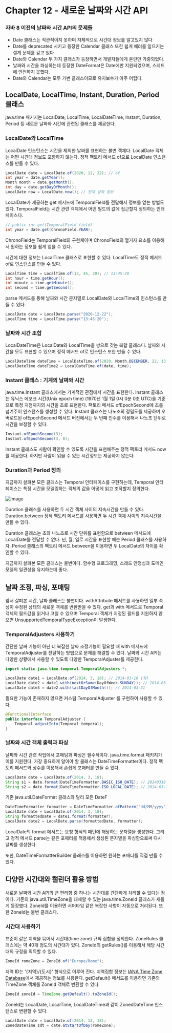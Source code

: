 # Chapter 12 - 새로운 날짜와 시간 API

### 자바 8 이전의 날짜와 시간 API의 문제들

- Date 클래스는 직관적이지 못하며 자체적으로 시간대 정보를 알고있지 않다
- Date를 deprecated 시키고 등장한 Calendar 클래스 또한 쉽게 에러를 일으키는 설계 문제를 갖고 있다
- Date와 Calendar 두 가지 클래스가 등장하면서 개발자들에게 혼란만 가중되었다.
- 날짜와 시간을 파싱하는데 등장한 DateFormat은 Date에만 지원되었으며, 스레드에 안전하지 못했다.
- Date와 Calendar는 모두 가변 클래스이므로 유지보수가 아주 어렵다.

## LocalDate, LocalTime, Instant, Duration, Period 클래스

java.time 패키지는 LocalDate, LocalTime, LocalDateTime, Instant, Duration, Period 등 새로운 날짜와 시간에 관련된 클래스를 제공한다.

### LocalDate와 LocalTime

LocalDate 인스턴스는 시간을 제외한 날짜를 표현하는 불변 객체다. LocalDate 객체는 어떤 시간대 정보도 포함하지 않는다. 정적 팩토리 메서드 of으로 LocalDate 인스턴스를 만들 수 있다.

```java
LocalDate date = LocalDate.of(2020, 12, 22); // of
int year = date.getYear();
Month month = date.getMonth();
int day = date.getDayOfMonth();
LocalDate now = LocalDate.now(); // 현재 날짜 정보
```

LocalDate가 제공하는 get 메서드에 TemporalField를 전달해서 정보를 얻는 방법도 있다. TemporalField는 시간 관련 객체에서 어떤 필드의 값에 접근할지 정의하는 인터페이스다.

```java
// public int get(TemporalField field)
int year = date.get(ChronoField.YEAR);
```

ChronoField는 TemporalField의 구현체이며 ChronoField의 열거자 요소를 이용해서 원하는 정보를 쉽게 얻을 수 있다.

시간에 대한 정보는 LocalTime 클래스로 표현할 수 있다. LocalTime도 정적 메서드 of로 인스턴스를 만들 수 있다.

```java
LocalTime time = LocalTime.of(13, 45, 20); // 13:45:20
int hour = time.getHour();
int minute = time.getMinute();
int second = time.getSecond();
```

parse 메서드를 통해 날짜와 시간 문자열로 LocalDate와 LocalTime의 인스턴스를 만들 수 있다.

```java
LocalDate date = LocalDate.parse("2020-12-22");
LocalTime time = LocalTime.parse("13:45:20");
```

### 날짜와 시간 조합

LocalDateTime은 LocalDate와 LocalTime을 쌍으로 갖는 복합 클래스다. 날짜와 시간을 모두 표현할 수 있으며 정적 메서드 of로 인스턴스 또한 만들 수 있다.

```java
LocalDateTime dateTime = LocalDateTime.of(2020, Month.DECEMBER, 22, 13, 45, 20);
LocalDateTime dateTime2 = LocalDateTime.of(date, time);

```

### Instant 클래스 : 기계의 날짜와 시간

java.time.Instant 클래스에서는 기계적인 관점에서 시간을 표현한다. Instant 클래스는 유닉스 에포크 시간(Unix epoch time) (1970년 1월 1일 0시 0분 0초 UTC)을 기준으로 특정 지점까지의 시간을 초로 표현한다. 팩토리 메서드 ofEpochSecond에 초를 넘겨주어 인스턴스를 생성할 수 있다. Instant 클래스는 나노초의 정밀도를 제공하며 오버로드된 ofEpochSecond 메서드 버전에서는 두 번째 인수를 이용해서 나노초 단위로 시간을 보정할 수 있다.

```java
Instant.ofEpochSecond(3);
Instant.ofEpochSecond(3, 0);
```

Instant 클래스도 사람이 확인할 수 있도록 시간을 표현해주는 정적 팩토리 메서드 now를 제공한다. 하지만 사람이 읽을 수 있는 시간정보는 제공하지 않는다.

### Duration과 Period 정의

지금까지 살펴본 모든 클래스는 Temporal 인터페이스를 구현하는데, Temporal 인터페이스는 특정 시간을 모델링하는 객체의 값을 어떻게 읽고 조작할지 정의한다.

![image](https://img1.daumcdn.net/thumb/R1280x0/?scode=mtistory2&fname=https%3A%2F%2Fblog.kakaocdn.net%2Fdn%2FkW8bo%2FbtqQPzS3Awa%2F0OY54KYyMk1WrKVF5WKMd1%2Fimg.png)

Duration 클래스를 사용하면 두 시간 객체 사이의 지속시간을 만들 수 있다. Duration.between 정적 팩토리 메서드를 사용하면 두 시간 객체 사이의 지속시간을 만들 수 있다.

Duration 클래스는 초와 나노초로 시간 단위를 표현함으로 between 메서드에 LocalDate를 전달할 수 없다. 년, 월, 일로 시간을 표현할 때는 Period 클래스를 사용하자. Period 클래스의 팩토리 메서드 between을 이용하면 두 LocalDate의 차이를 확인할 수 있다.

지금까지 살펴본 모든 클래스는 불변이다. 함수형 프로그래밍, 스레드 안정성과 도메인 모델의 일관성을 유지하는데 좋다.

## 날짜 조정, 파싱, 포매팅

앞서 살펴본 시간, 날짜 클래스는 불변이다. withAttribute 메서드를 사용하면 일부 속성이 수정된 상태의 새로운 객체를 반환받을 수 있다. get과 with 메서드로 Temporal 객체의 필드값을 읽거나 고칠 수 있으며 Temporal 객체가 지정된 필드를 지원하지 않으면 UnsupportedTemporalTypeException이 발생한다.

### TemporalAdjusters 사용하기

간단한 날짜 기능이 아닌 더 복잡한 날짜 조정기능이 필요할 때 with 메서드에 TemporalAdjuster를 전달하는 방법으로 문제를 해결할 수 있다. 날짜와 시간 API는 다양한 상황에서 사용할 수 있도록 다양한 TemporalAdjuster를 제공한다.

```java
import static java.time.temporal.TemporalAdjusters.*;

LocalDate date1 = LocalDate.of(2014, 3, 18); // 2014-03-18 (화)
LocalDate date2 = date1.with(nextOrSame(DayOfWeek.SUNDAY)); // 2014-03-23
LocalDate date3 = date2.with(lastDayOfMonth()); // 2014-03-31
```

필요한 기능이 존재하지 않으면 커스텀 TemporalAdjuster 를 구현하여 사용할 수 있다.

```java
@FunctionalInterface
public interface TemporalAdjuster {
    Temporal adjustInto(Temporal temporal);
}
```

### 날짜와 시간 객체 출력과 파싱

날짜와 시간 관련 작업에서 포매팅과 파싱은 필수적이다. java.time.format 패키지가 이를 지원한다. 가장 중요하게 알아야 할 클래스는 DateTimeFormatter이다. 정적 팩토리 메서드와 상수를 이용해서 손쉽게 포매터를 만들 수 있다.

```java
LocalDate date = LocalDate.of(2014, 3, 18);
String s1 = date.format(DateTimeFormatter.BASIC_ISO_DATE); // 20140318
String s2 = date.format(DateTimeFormatter.ISO_LOCAL_DATE); // 2014-03-18
```

기존 java.util.DateFormat 클래스와 달리 모든 DateF

```java
DateTimeFormatter formatter = DateTimeFormatter.ofPatterm("dd/MM/yyyy");
LocalDate date = LocalDate.of(2014, 3, 18);
String formattedDate = date1.format(formatter);
LocalDate date2 = LocalDate.parse(formattedDate, formatter);
```

LocalDate의 format 메서드는 요청 형식의 패턴에 해당하는 문자열을 생성한다. 그리고 정적 메서드 parse는 같은 포매터를 적용해서 생성된 문자열을 파싱함으로써 다시 날짜를 생성한다.

또한, DateTimeFormatterBuilder 클래스를 이용하면 원하는 포매터를 직접 만들 수 있다.

## 다양한 시간대와 캘린더 활용 방법

새로운 날짜와 시간 API의 큰 편리함 중 하나는 시간대를 간단하게 처리할 수 있다는 점이다. 기존의 java.util.TimeZone을 대체할 수 있는 java.time.ZoneId 클래스가 새롭게 등장했다. ZoneId를 이용하면 서머타임 같은 복잡한 사항이 자동으로 처리된다. 또한 ZoneId는 불변 클래스다.

### 시간대 사용하기

표준이 같은 지역을 묶어서 시간대(time zone) 규칙 집합을 정의한다. ZoneRules 클래스에는 약 40개 정도의 시간대가 있다. ZoneId의 getRules()를 이용해서 해당 시간대의 규정을 획득할 수 있다.

```java
ZoneId romeZone = ZoneId.of("Europe/Rome");
```

지역 ID는 '{지역}/{도시}' 형식으로 이루어 진다. 지역집합 정보는 [IANA Time Zone Database](https://www.iana.org/time-zones)에서 제공하는 정보를 사용한다. getDefault() 메서드를 이용하면 기존의 TimeZone 객체를 ZoneId 객체로 변환할 수 있다.

```java
ZoneId zoneId = TimeZone.getDefault().toZoneId();
```

ZoneId는 LocalDate, LocalTime, LocalDateTime과 같이 ZonedDateTime 인스턴스로 변환할 수 있다.

```java
LocalDate date = LocalDate.of(2014, 13, 18);
ZonedDateTime zdt = date.atStartOfDay(romeZone);
```